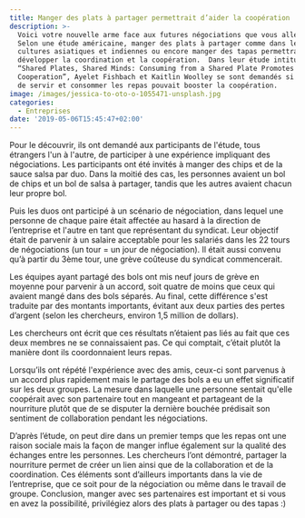 ```yaml
---
title: Manger des plats à partager permettrait d’aider la coopération !
description: >-
  Voici votre nouvelle arme face aux futures négociations que vous allez mener.
  Selon une étude américaine, manger des plats à partager comme dans les
  cultures asiatiques et indiennes ou encore manger des tapas permettrait de
  développer la coordination et la coopération.  Dans leur étude intitulée
  “Shared Plates, Shared Minds: Consuming from a Shared Plate Promotes
  Cooperation”, Ayelet Fishbach et Kaitlin Woolley se sont demandés si la façon
  de servir et consommer les repas pouvait booster la coopération.
image: /images/jessica-to-oto-o-1055471-unsplash.jpg
categories:
  - Entreprises
date: '2019-05-06T15:45:47+02:00'
---
```

Pour le découvrir, ils ont demandé aux participants de l'étude, tous étrangers l'un à l'autre, de participer à une expérience impliquant des négociations. Les participants ont été invités à manger des chips et de la sauce salsa par duo. Dans la moitié des cas, les personnes avaient un bol de chips et un bol de salsa à partager, tandis que les autres avaient chacun leur propre bol.

 

Puis les duos ont participé à un scénario de négociation, dans lequel une personne de chaque paire était affectée au hasard à la direction de l’entreprise et l'autre en tant que représentant du syndicat. Leur objectif était de parvenir à un salaire acceptable pour les salariés dans les 22 tours de négociations (un tour = un jour de négociation). Il était aussi convenu qu’à partir du 3ème tour, une grève coûteuse du syndicat commencerait.

 

Les équipes ayant partagé des bols ont mis neuf jours de grève en moyenne pour parvenir à un accord, soit quatre de moins que ceux qui avaient mangé dans des bols séparés. Au final, cette différence s'est traduite par des montants importants, évitant aux deux parties des pertes d’argent (selon les chercheurs, environ 1,5 million de dollars).

 

Les chercheurs ont écrit que ces résultats n’étaient pas liés au fait que ces deux membres ne se connaissaient pas. Ce qui comptait, c’était plutôt la manière dont ils coordonnaient leurs repas.

 

Lorsqu’ils ont répété l'expérience avec des amis, ceux-ci sont parvenus à un accord plus rapidement mais le partage des bols a eu un effet significatif sur les deux groupes. La mesure dans laquelle une personne sentait qu'elle coopérait avec son partenaire tout en mangeant et partageant de la nourriture plutôt que de se disputer la dernière bouchée prédisait son sentiment de collaboration pendant les négociations.

 

D’après l’étude, on peut dire dans un premier temps que les repas ont une raison sociale mais la façon de manger influe également sur la qualité des échanges entre les personnes. Les chercheurs l’ont démontré, partager la nourriture permet de créer un lien ainsi que de la collaboration et de la coordination. Ces éléments sont d’ailleurs importants dans la vie de l’entreprise, que ce soit pour de la négociation ou même dans le travail de groupe. Conclusion, manger avec ses partenaires est important et si vous en avez la possibilité, privilégiez alors des plats à partager ou des tapas :)
